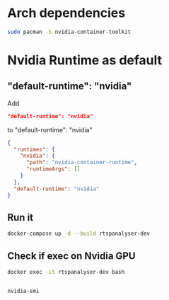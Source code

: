 
# Arch dependencies

```bash
sudo pacman -S nvidia-container-toolkit
```

# Nvidia Runtime as default

## "default-runtime": "nvidia"

Add 

```json
"default-runtime": "nvidia"
```

to "default-runtime": "nvidia"

```json
{
  "runtimes": {
    "nvidia": {
      "path": "nvidia-container-runtime",
      "runtimeArgs": []
    }
  },
  "default-runtime": "nvidia"
}
```

## Run it

```bash
docker-compose up -d --build rtspanalyser-dev
```

## Check if exec on Nvidia GPU

```bash
docker exec -it rtspanalyser-dev bash


nvidia-smi
```
